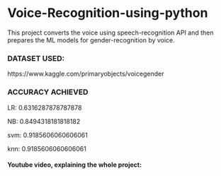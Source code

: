 # Voice-Recognition-using-python
This project converts the voice using speech-recognition API and then prepares the ML models for gender-recognition by voice. 

<h3>DATASET USED:</h3>
https://www.kaggle.com/primaryobjects/voicegender

<h3>ACCURACY ACHIEVED</h3>
 <p> LR:  0.6316287878787878</p>
 <p> NB:  0.8494318181818182</p>
 <p> svm:  0.9185606060606061</p>
 <p> knn:  0.9185606060606061</p>

<h4>Youtube video, explaining the whole project: <h/4>
